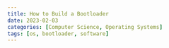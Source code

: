```yaml
---
title: How to Build a Bootloader
date: 2023-02-03
categories: [Computer Science, Operating Systems]
tags: [os, bootloader, software]
---
```



